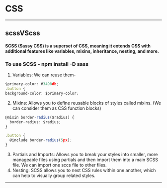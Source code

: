 # CSS

---
## scssVScss 

#### SCSS (Sassy CSS) is a superset of CSS, meaning it extends CSS with additional features like variables, mixins, inheritance, nesting, and more.
### To use SCSS - npm install -D sass

1. Variables: We can reuse them-
  ``` Typescript
  $primary-color: #3498db;
  .button {
  background-color: $primary-color;
```

2. Mixins: Allows you to define reusable blocks of styles called mixins. (We can consider them as CSS function blocks)
``` Typescript
@mixin border-radius($radius) {
  border-radius: $radius;
}

.button {
  @include border-radius(5px);
}
```
3. Partials and Imports: Allows you to break your styles into smaller, more manageable files using partials and then import them into a main SCSS file. We can import one sccs file to other files.
4. Nesting: SCSS allows you to nest CSS rules within one another, which can help to visually group related styles. 

---
